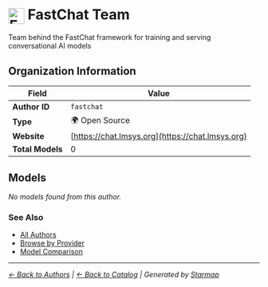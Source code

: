 # <img src="https://raw.githubusercontent.com/agentstation/starmap/master/internal/embedded/logos/fastchat.svg" alt="FastChat Team" width="32" height="32" style="vertical-align: middle;"> FastChat Team
  
  
Team behind the FastChat framework for training and serving conversational AI models
  
  
## Organization Information
  
| Field | Value |
|---------|---------|
| **Author ID** | `fastchat` |
| **Type** | 🌍 Open Source |
| **Website** | [https://chat.lmsys.org](https://chat.lmsys.org) |
| **Total Models** | 0 |

  
## Models
  
*No models found from this author.*
  
### See Also
  
- [All Authors](../)
- [Browse by Provider](../../providers/)
- [Model Comparison](../../models/)
  
---
*_[← Back to Authors](../) | [← Back to Catalog](../../) | Generated by [Starmap](https://github.com/agentstation/starmap)_*